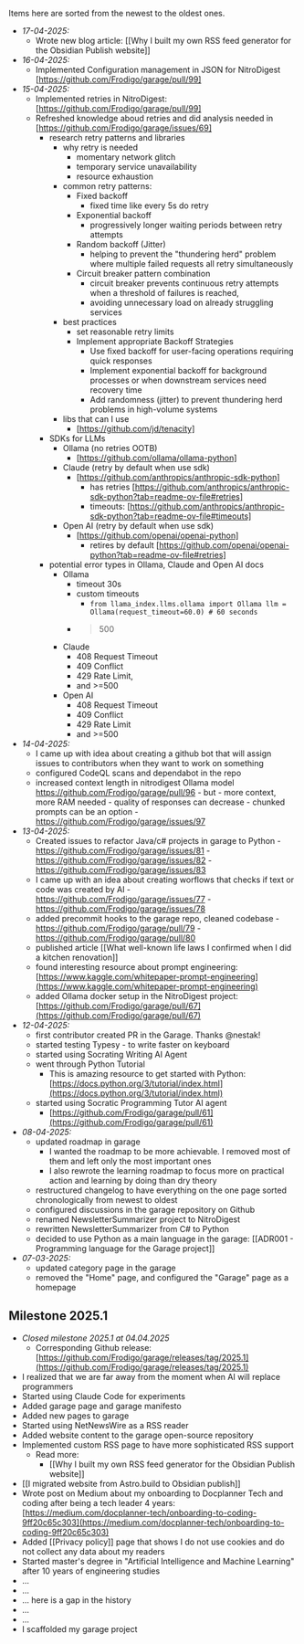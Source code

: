Items here are sorted from the newest to the oldest ones.

- _17-04-2025:_
	- Wrote new blog article: [[Why I built my own RSS feed generator for the Obsidian Publish website]]
- _16-04-2025:_
  - Implemented Configuration management in JSON for NitroDigest [https://github.com/Frodigo/garage/pull/99]
- _15-04-2025:_
  - Implemented retries in NitroDigest: [https://github.com/Frodigo/garage/pull/99]
  - Refreshed knowledge aboud retries and did analysis needed in [https://github.com/Frodigo/garage/issues/69]
    - research retry patterns and libraries
      - why retry is needed
        - momentary network glitch
        - temporary service unavailability
        - resource exhaustion
      - common retry patterns:
        - Fixed backoff
          - fixed time like every 5s do retry
        - Exponential backoff
          - progressively longer waiting periods between retry attempts
        - Random backoff (Jitter)
          - helping to prevent the "thundering herd" problem where multiple failed requests all retry simultaneously
        - Circuit breaker pattern combination
          - circuit breaker prevents continuous retry attempts when a threshold of failures is reached,
          - avoiding unnecessary load on already struggling services
      - best practices
        - set reasonable retry limits
        - Implement appropriate Backoff Strategies
          - Use fixed backoff for user-facing operations requiring quick responses
          - Implement exponential backoff for background processes or when downstream services need recovery time
          - Add randomness (jitter) to prevent thundering herd problems in high-volume systems
      - libs that can I use
        - [https://github.com/jd/tenacity]
    - SDKs for LLMs
      - Ollama (no retries OOTB)
        - [https://github.com/ollama/ollama-python]
      - Claude (retry by default when use sdk)
        - [https://github.com/anthropics/anthropic-sdk-python]
          - has retries [https://github.com/anthropics/anthropic-sdk-python?tab=readme-ov-file#retries]
          - timeouts: [https://github.com/anthropics/anthropic-sdk-python?tab=readme-ov-file#timeouts]
      - Open AI (retry by default when use sdk)
        - [https://github.com/openai/openai-python]
          - retires by default [https://github.com/openai/openai-python?tab=readme-ov-file#retries]
    - potential error types in Ollama, Claude and Open AI docs
      - Ollama
        - timeout 30s
        - custom timeouts
          - `from llama_index.llms.ollama import Ollama llm = Ollama(request_timeout=60.0) # 60 seconds`
        - > 500
      - Claude
        - 408 Request Timeout
        - 409 Conflict
        - 429 Rate Limit,
        - and >=500
      - Open AI
        - 408 Request Timeout
        - 409 Conflict
        - 429 Rate Limit
        - and >=500
- _14-04-2025:_
  - I came up with idea about creating a github bot that will assign issues to contributors when they want to work on something
  - configured CodeQL scans and dependabot in the repo
  - increased context length in nitrodigest Ollama model <https://github.com/Frodigo/garage/pull/96> - but - more context, more RAM needed - quality of responses can decrease - chunked prompts can be an option - <https://github.com/Frodigo/garage/issues/97>
- _13-04-2025:_
  - Created issues to refactor Java/c# projects in garage to Python - <https://github.com/Frodigo/garage/issues/81> - <https://github.com/Frodigo/garage/issues/82> - <https://github.com/Frodigo/garage/issues/83>
  - I came up with an idea about creating worflows that checks if text or code was created by AI - <https://github.com/Frodigo/garage/issues/77> - <https://github.com/Frodigo/garage/issues/78>
  - added precommit hooks to the garage repo, cleaned codebase - <https://github.com/Frodigo/garage/pull/79> - <https://github.com/Frodigo/garage/pull/80>
  - published article [[What well-known life laws I confirmed when I did a kitchen renovation]]
  - found interesting resource about prompt engineering: [https://www.kaggle.com/whitepaper-prompt-engineering](https://www.kaggle.com/whitepaper-prompt-engineering)
  - added Ollama docker setup in the NitroDigest project: [https://github.com/Frodigo/garage/pull/67](https://github.com/Frodigo/garage/pull/67)
- _12-04-2025:_
  - first contributor created PR in the Garage. Thanks @nestak!
  - started testing Typesy - to write faster on keyboard
  - started using Socrating Writing AI Agent
  - went through Python Tutorial
    - This is amazing resource to get started with Python: [https://docs.python.org/3/tutorial/index.html](https://docs.python.org/3/tutorial/index.html)
  - started using Socratic Programming Tutor AI agent
    - [https://github.com/Frodigo/garage/pull/61](https://github.com/Frodigo/garage/pull/61)
- _08-04-2025:_
  - updated roadmap in garage
    - I wanted the roadmap to be more achievable. I removed most of them and left only the most important ones
    - I also rewrote the learning roadmap to focus more on practical action and learning by doing than dry theory
  - restructured changelog to have everything on the one page sorted chronologically from newest to oldest
  - configured discussions in the garage repository on Github
  - renamed NewsletterSummarizer project to NitroDigest
  - rewritten NewsletterSummarizer from C# to Python
  - decided to use Python as a main language in the garage: [[ADR001 - Programming language for the Garage project]]
- _07-03-2025:_
  - updated category page in the garage
  - removed the "Home" page, and configured the "Garage" page as a homepage

## Milestone 2025.1

- _Closed milestone 2025.1 at 04.04.2025_
  - Corresponding Github release: [https://github.com/Frodigo/garage/releases/tag/2025.1](https://github.com/Frodigo/garage/releases/tag/2025.1)
- I realized that we are far away from the moment when AI will replace programmers
- Started using Claude Code for experiments
- Added garage page and garage manifesto
- Added new pages to garage
- Started using NetNewsWire as a RSS reader
- Added website content to the garage open-source repository
- Implemented custom RSS page to have more sophisticated RSS support
	- Read more:
		- [[Why I built my own RSS feed generator for the Obsidian Publish website]]
- [[I migrated website from Astro.build to Obsidian publish]]
- Wrote post on Medium about my onboarding to Docplanner Tech and coding after being a tech leader 4 years: [https://medium.com/docplanner-tech/onboarding-to-coding-9ff20c65c303](https://medium.com/docplanner-tech/onboarding-to-coding-9ff20c65c303)
- Added [[Privacy policy]] page that shows I do not use cookies and do not collect any data about my readers
- Started master's degree in "Artificial Intelligence and Machine Learning" after 10 years of engineering studies
- ...
- ...
- ... here is a gap in the history
- ...
- ...
- I scaffolded my garage project
